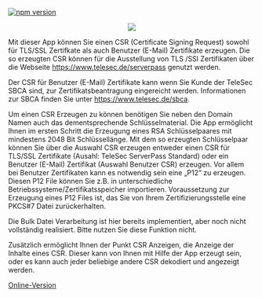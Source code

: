 [![npm version](https://badge.fury.io/js/csr-generator.svg)](https://badge.fury.io/js/csr-generator)

<p align="center">
<a target="_blank" href="https://github.com/ml1nk/csr-generator"><img src="https://rawgit.com/ml1nk/csr-generator/master/build/icons/256x256.png"/></a>
</p>

Mit dieser App können Sie einen CSR (Certificate Signing Request) sowohl für TLS/SSL Zertifkate als auch Benutzer (E-Mail) Zertifikate erzeugen. Die so erzeugten CSR können für die Ausstellung von TLS /SSl Zertifikaten über die Webseite <a target="_blank" href="https://www.telesec.de/serverpass">https://www.telesec.de/serverpass</a> genutzt werden.

Der CSR für Benutzer (E-Mail) Zertifikate kann wenn Sie Kunde der TeleSec SBCA sind, zur Zertifikatsbeantragung eingereicht werden. Informationen zur SBCA finden Sie unter <a target="_blank" href="https://www.telesec.de/sbca">https://www.telesec.de/sbca</a>.

Um einen CSR Erzeugen zu können benötigen Sie neben den Domain Namen auch das dementsprechende Schlüsselmaterial. Die App ermöglicht Ihnen im ersten Schritt die Erzeugung eines RSA Schlüsselpaares mit mindestens 2048 Bit Schlüssellänge. Mit dem so erzeugten Schlüsselpaar können Sie über die Auswahl CSR erzeugen entweder einen CSR für TLS/SSL Zertifikate (Ausahl: TeleSec ServerPass Standard) oder ein Benutzer (E-Mail) Zertifikat (Auswahl Benutzer CSR) erzeugen.
Vor allem bei Benutzer Zertifikaten kann es notwendig sein eine „P12“ zu erzeugen. Diesen P12 File können Sie z.B. in unterschiedliche Betriebssysteme/Zertifikatsspeicher importieren. Voraussetzung zur Erzeugung eines P12 Files ist, das Sie von Ihrem Zertifizierungsstelle eine PKCS#7 Datei zurückerhalten.

Die Bulk Datei Verarbeitung ist hier bereits implementiert, aber noch nicht vollständig realisiert. Bitte nutzen Sie diese Funktion nicht.

Zusätzlich ermöglicht Ihnen der Punkt CSR Anzeigen, die Anzeige der Inhalte eines CSR. Dieser kann von Ihnen mit Hilfe der App erzeugt sein, oder es kann auch jeder beliebige andere CSR dekodiert  und angezeigt werden.

<a target="_blank" href="https://rawgit.com/ml1nk/csr-generator/online/index.html">Online-Version</a>
